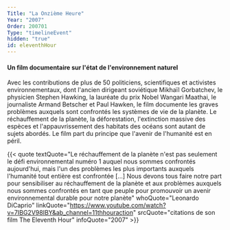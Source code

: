 ```yaml
---
Title: "La Onzième Heure"
Year: "2007"
Order: 200701
Type: "timelineEvent"
hidden: "true"
id: eleventhHour
---
```


#### Un film documentaire sur l'état de l'environnement naturel

Avec les contributions de plus de 50 politiciens, scientifiques et activistes environnementaux, dont l'ancien dirigeant soviétique Mikhaïl Gorbatchev, le physicien Stephen Hawking, la lauréate du prix Nobel Wangari Maathai, le journaliste Armand Betscher et Paul Hawken, le film documente les graves problèmes auxquels sont confrontés les systèmes de vie de la planète. Le réchauffement de la planète, la déforestation, l'extinction massive des espèces et l'appauvrissement des habitats des océans sont autant de sujets abordés. Le film part du principe que l'avenir de l'humanité est en péril.

{{< quote textQuote="Le réchauffement de la planète n'est pas seulement le défi environnemental numéro 1 auquel nous sommes confrontés aujourd'hui, mais l'un des problèmes les plus importants auxquels l'humanité tout entière est confrontée [...] Nous devons tous faire notre part pour sensibiliser au réchauffement de la planète et aux problèmes auxquels nous sommes confrontés en tant que peuple pour promouvoir un avenir environnemental durable pour notre planète" whoQuote="Leonardo DiCaprio" linkQuote="https://www.youtube.com/watch?v=7IBG2V98IBY&ab_channel=11thhouraction" srcQuote="citations de son film The Eleventh Hour" infoQuote="2007" >}}